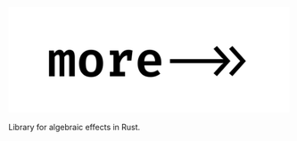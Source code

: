 <div align="center">
 <img alt="&quot;More&quot; in a monospaced font, and an arrow with two arrowheads to the right." src="logo.svg">
</div>

Library for algebraic effects in Rust.
